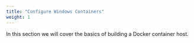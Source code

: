 ```yaml
---
title: "Configure Windows Containers"
weight: 1
---
```


In this section we will cover the basics of building a Docker container host.

